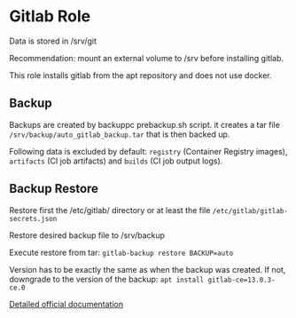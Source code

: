 # Gitlab Role

Data is stored in /srv/git

Recommendation: mount an external volume to /srv before installing gitlab.

This role installs gitlab from the apt repository and does not use docker.

## Backup

Backups are created by backuppc prebackup.sh script. it creates a tar file `/srv/backup/auto_gitlab_backup.tar` that is then backed up.

Following data is excluded by default: `registry` (Container Registry images), `artifacts` (CI job artifacts) and `builds` (CI job output logs).

## Backup Restore

Restore first the /etc/gitlab/ directory or at least the file `/etc/gitlab/gitlab-secrets.json`

Restore desired backup file to /srv/backup

Execute restore from tar: `gitlab-backup restore BACKUP=auto`

Version has to be exactly the same as when the backup was created.
If not, downgrade to the version of the backup: `apt install gitlab-ce=13.0.3-ce.0`

[Detailed official documentation](https://docs.gitlab.com/ee/raketasks/backup_restore.html#restore-gitlab)
